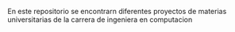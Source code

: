 En este repositorio se encontrarn diferentes proyectos de materias universitarias de la carrera
de ingeniera en computacion